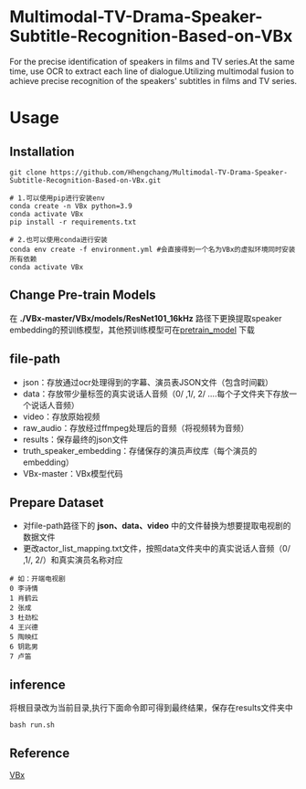 # Multimodal-TV-Drama-Speaker-Subtitle-Recognition-Based-on-VBx
For the precise identification of speakers in films and TV series.At the same time, use OCR to extract each line of dialogue.Utilizing multimodal fusion to achieve precise recognition of the speakers' subtitles in films and TV series.

# Usage
## Installation
```
git clone https://github.com/Hhengchang/Multimodal-TV-Drama-Speaker-Subtitle-Recognition-Based-on-VBx.git

# 1.可以使用pip进行安装env
conda create -n VBx python=3.9
conda activate VBx
pip install -r requirements.txt

# 2.也可以使用conda进行安装
conda env create -f environment.yml #会直接得到一个名为VBx的虚拟环境同时安装所有依赖
conda activate VBx
```
## Change Pre-train Models
在 **./VBx-master/VBx/models/ResNet101_16kHz** 路径下更换提取speaker embedding的预训练模型，其他预训练模型可在[pretrain_model](https://github.com/wenet-e2e/wespeaker/blob/master/docs/pretrained.md) 下载
## file-path
- json：存放通过ocr处理得到的字幕、演员表JSON文件（包含时间戳）
- data：存放带少量标签的真实说话人音频（0/ ,1/, 2/ ....每个子文件夹下存放一个说话人音频）
- video：存放原始视频
- raw_audio：存放经过ffmpeg处理后的音频（将视频转为音频）
- results：保存最终的json文件
- truth_speaker_embedding：存储保存的演员声纹库（每个演员的embedding）
- VBx-master：VBx模型代码
## Prepare Dataset
- 对file-path路径下的 **json、data、video** 中的文件替换为想要提取电视剧的数据文件
- 更改actor_list_mapping.txt文件，按照data文件夹中的真实说话人音频（0/ ,1/, 2/）和真实演员名称对应
```
# 如：开端电视剧
0 李诗情			
1 肖鹤云			
2 张成			
3 杜劲松			
4 王兴德 			
5 陶映红			
6 钥匙男			
7 卢笛	
```
## inference
将根目录改为当前目录,执行下面命令即可得到最终结果，保存在results文件夹中
```
bash run.sh
```
## Reference
[VBx](https://github.com/BUTSpeechFIT/VBx)







